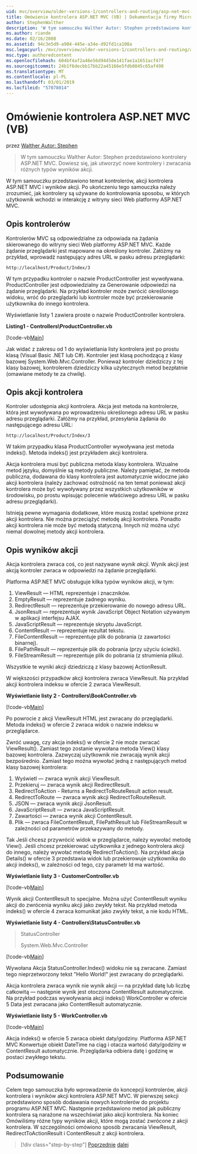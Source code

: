 ```yaml
---
uid: mvc/overview/older-versions-1/controllers-and-routing/asp-net-mvc-controller-overview-vb
title: Omówienie kontrolera ASP.NET MVC (VB) | Dokumentacja firmy Microsoft
author: StephenWalther
description: 'W tym samouczku Walther Autor: Stephen przedstawiono kontrolery ASP.NET MVC. Dowiesz się, jak utworzyć nowe kontrolery i zwracać różne typy akcji res...'
ms.author: riande
ms.date: 02/16/2008
ms.assetid: 94c3e5d9-a904-445e-a34e-d92fd1ca108a
msc.legacyurl: /mvc/overview/older-versions-1/controllers-and-routing/asp-net-mvc-controller-overview-vb
msc.type: authoredcontent
ms.openlocfilehash: 604bf4af2a46e56d9445de141fae1a1651acf47f
ms.sourcegitcommit: 24b1f6decbb17bb22a45166e5fdb0845c65af498
ms.translationtype: MT
ms.contentlocale: pl-PL
ms.lasthandoff: 03/01/2019
ms.locfileid: "57078014"
---
```

<a name="aspnet-mvc-controller-overview-vb"></a>Omówienie kontrolera ASP.NET MVC (VB)
====================
przez [Walther Autor: Stephen](https://github.com/StephenWalther)

> W tym samouczku Walther Autor: Stephen przedstawiono kontrolery ASP.NET MVC. Dowiesz się, jak utworzyć nowe kontrolery i zwracania różnych typów wyników akcji.


W tym samouczku przedstawiono temat kontrolerów, akcji kontrolera ASP.NET MVC i wyników akcji. Po ukończeniu tego samouczka należy zrozumieć, jak kontrolery są używane do kontrolowania sposobu, w których użytkownik wchodzi w interakcję z witryny sieci Web platformy ASP.NET MVC.

## <a name="understanding-controllers"></a>Opis kontrolerów

Kontrolerów MVC są odpowiedzialne za odpowiada na żądania skierowanego do witryny sieci Web platformy ASP.NET MVC. Każde żądanie przeglądarki jest mapowane na określony kontroler. Załóżmy na przykład, wprowadź następujący adres URL w pasku adresu przeglądarki:

`http://localhost/Product/Index/3`

W tym przypadku kontroler o nazwie ProductController jest wywoływana. ProductController jest odpowiedzialny za Generowanie odpowiedzi na żądanie przeglądarki. Na przykład kontroler może zwrócić określonego widoku, wróć do przeglądarki lub kontroler może być przekierowanie użytkownika do innego kontrolera.

Wyświetlanie listy 1 zawiera proste o nazwie ProductController kontrolera.

**Listing1 - Controllers\ProductController.vb**

[!code-vb[Main](asp-net-mvc-controller-overview-vb/samples/sample1.vb)]

Jak widać z zakresu od 1 do wyświetlania listy kontrolera jest po prostu klasą (Visual Basic .NET lub C#). Kontroler jest klasą pochodzącą z klasy bazowej System.Web.Mvc.Controller. Ponieważ kontroler dziedziczy z tej klasy bazowej, kontrolerem dziedziczy kilka użytecznych metod bezpłatnie (omawiane metody te za chwilę).

## <a name="understanding-controller-actions"></a>Opis akcji kontrolera

Kontroler udostępnia akcji kontrolera. Akcja jest metoda na kontrolerze, która jest wywoływana po wprowadzeniu określonego adresu URL w pasku adresu przeglądarki. Załóżmy na przykład, przesyłania żądania do następującego adresu URL:

`http://localhost/Product/Index/3`

W takim przypadku klasa ProductController wywoływana jest metoda indeks(). Metoda indeks() jest przykładem akcji kontrolera.

Akcja kontrolera musi być publiczna metoda klasy kontrolera. Wizualne metod języku, domyślnie są metody publiczne. Należy pamiętać, że metoda publiczna, dodawana do klasy kontrolera jest automatycznie widoczne jako akcji kontrolera (należy zachować ostrożność na ten temat ponieważ akcji kontrolera może być wywoływany przez wszystkich użytkowników w środowisku, po prostu wpisując polecenie właściwego adresu URL w pasku adresu przeglądarki).

Istnieją pewne wymagania dodatkowe, które muszą zostać spełnione przez akcji kontrolera. Nie można przeciążyć metodę akcji kontrolera. Ponadto akcji kontrolera nie może być metodą statyczną. Innych niż można użyć niemal dowolnej metody akcji kontrolera.

## <a name="understanding-action-results"></a>Opis wyników akcji

Akcja kontrolera zwraca coś, co jest nazywane *wynik akcji*. Wynik akcji jest akcją kontroler zwraca w odpowiedzi na żądanie przeglądarki.

Platforma ASP.NET MVC obsługuje kilka typów wyników akcji, w tym:

1. ViewResult — HTML reprezentuje i znaczników.
2. EmptyResult — reprezentuje żadnego wyniku.
3. RedirectResult — reprezentuje przekierowanie do nowego adresu URL.
4. JsonResult — reprezentuje wynik JavaScript Object Notation używanym w aplikacji interfejsu AJAX.
5. JavaScriptResult — reprezentuje skryptu JavaScript.
6. ContentResult — reprezentuje rezultat tekstu.
7. FileContentResult — reprezentuje plik do pobrania (z zawartości binarnej).
8. FilePathResult — reprezentuje plik do pobrania (przy użyciu ścieżki).
9. FileStreamResult — reprezentuje plik do pobrania (z strumienia pliku).

Wszystkie te wyniki akcji dziedziczą z klasy bazowej ActionResult.

W większości przypadków akcji kontrolera zwraca ViewResult. Na przykład akcji kontrolera indeksu w ofercie 2 zwraca ViewResult.

**Wyświetlanie listy 2 - Controllers\BookController.vb**

[!code-vb[Main](asp-net-mvc-controller-overview-vb/samples/sample2.vb)]

Po powrocie z akcji ViewResult HTML jest zwracany do przeglądarki. Metoda indeks() w ofercie 2 zwraca widok o nazwie indeksu w przeglądarce.

Zwróć uwagę, czy akcja indeks() w ofercie 2 nie może zwracać ViewResult(). Zamiast tego zostanie wywołana metoda View() klasy bazowej kontrolera. Zazwyczaj użytkownik nie zwracają wynik akcji bezpośrednio. Zamiast tego można wywołać jedną z następujących metod klasy bazowej kontrolera:

1. Wyświetl — zwraca wynik akcji ViewResult.
2. Przekieruj — zwraca wynik akcji RedirectResult.
3. RedirectToAction - Returns a RedirectToRouteResult action result.
4. RedirectToRoute — zwraca wynik akcji RedirectToRouteResult.
5. JSON — zwraca wynik akcji JsonResult.
6. JavaScriptResult — zwraca JavaScriptResult.
7. Zawartości — zwraca wynik akcji ContentResult.
8. Plik — zwraca FileContentResult, FilePathResult lub FileStreamResult w zależności od parametrów przekazywany do metody.

Tak Jeśli chcesz przywrócić widok w przeglądarce, należy wywołać metodę View(). Jeśli chcesz przekierować użytkownika z jednego kontrolera akcji do innego, należy wywołać metodę RedirectToAction(). Na przykład akcja Details() w ofercie 3 przedstawia widok lub przekierowuje użytkownika do akcji indeks(), w zależności od tego, czy parametr Id ma wartość.

**Wyświetlanie listy 3 - CustomerController.vb**

[!code-vb[Main](asp-net-mvc-controller-overview-vb/samples/sample3.vb)]

Wynik akcji ContentResult to specjalne. Można użyć ContentResult wyniku akcji do zwrócenia wyniku akcji jako zwykły tekst. Na przykład metoda indeks() w ofercie 4 zwraca komunikat jako zwykły tekst, a nie kodu HTML.

**Wyświetlanie listy 4 - Controllers\StatusController.vb**

> StatusController
> 
> 
> System.Web.Mvc.Controller


[!code-vb[Main](asp-net-mvc-controller-overview-vb/samples/sample4.vb)]

Wywołana Akcja StatusController.Index() widoku nie są zwracane. Zamiast tego nieprzetworzony tekst "Hello World!" jest zwracany do przeglądarki.

Akcja kontrolera zwraca wynik nie wynik akcji — na przykład datę lub liczbę całkowitą — następnie wynik jest otoczona ContentResult automatycznie. Na przykład podczas wywoływania akcji indeks() WorkController w ofercie 5 Data jest zwracana jako ContentResult automatycznie.

**Wyświetlanie listy 5 - WorkController.vb**

[!code-vb[Main](asp-net-mvc-controller-overview-vb/samples/sample5.vb)]

Akcja indeks() w ofercie 5 zwraca obiekt daty/godziny. Platforma ASP.NET MVC Konwertuje obiekt DateTime na ciąg i otacza wartość daty/godziny w ContentResult automatycznie. Przeglądarka odbiera datę i godzinę w postaci zwykłego tekstu.

## <a name="summary"></a>Podsumowanie

Celem tego samouczka było wprowadzenie do koncepcji kontrolerów, akcji kontrolera i wyników akcji kontrolera ASP.NET MVC. W pierwszej sekcji przedstawiono sposób dodawania nowych kontrolerów do projektu programu ASP.NET MVC. Następnie przedstawiono metod jak publiczny kontrolera są narażone na wszechświat jako akcji kontrolera. Na koniec Omówiliśmy różne typy wyników akcji, które mogą zostać zwrócone z akcji kontrolera. W szczególności omówiono sposób zwracania ViewResult, RedirectToActionResult i ContentResult z akcji kontrolera.

> [!div class="step-by-step"]
> [Poprzednie](creating-a-custom-route-constraint-cs.md)
> [dalej](creating-custom-routes-vb.md)
